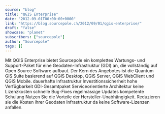 ```yaml
---
source: "blog"
title: "QGIS Enterprise"
date: "2012-09-01T00:00:00+0000"
link: "https://blog.sourcepole.ch/2012/09/01/qgis-enterprise/"
draft: "false"
showcase: "planet"
subscribers: ["sourcepole"]
author: "Sourcepole"
tags: []
---
```


Mit QGIS Enterprise bietet Sourcepole ein komplettes Wartungs- und Support-Paket für eine Geodaten-Infrastruktur (GDI) an, die vollständig auf Open Source Software aufbaut. Der Kern des Angebotes ist die Quantum GIS Suite basierend auf QGIS Desktop, QGIS Server, QGIS WebClient und QGIS Mobile.
dauerhafte Infrastruktur Investitionssicherheit hohe Verfügbarkeit GDI-Gesamtpaket Serviceorientierte Architektur keine Lizenzkosten schnelle Bug-Fixes regelmässige Updates kompetente Schulung Nutzen Sie die Vorteile der Hersteller-Unabhängigkeit. Reduzieren sie die Kosten ihrer Geodaten Infrastruktur da keine Software-Lizenzen anfallen.
